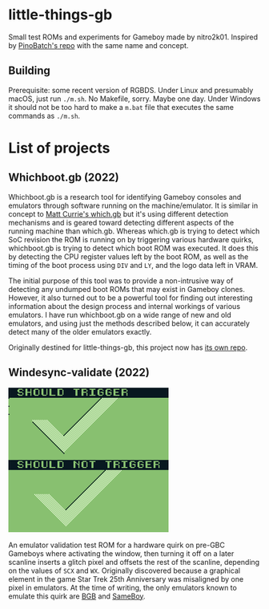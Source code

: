 # little-things-gb
Small test ROMs and experiments for Gameboy made by nitro2k01. Inspired by [PinoBatch's repo](https://github.com/pinobatch/little-things-gb) with the same name and concept. 

## Building
Prerequisite: some recent version of RGBDS. Under Linux and presumably macOS, just run `./m.sh`. No Makefile, sorry. Maybe one day. Under Windows it should not be too hard to make a `m.bat` file that executes the same commands as `./m.sh`.

# List of projects

## Whichboot.gb (2022)

Whichboot.gb is a research tool for identifying Gameboy consoles and emulators through software running on the machine/emulator. It is similar in concept to [Matt Currie's which.gb](https://github.com/mattcurrie/which.gb) but it's using different detection mechanisms and is geared toward detecting different aspects of the running machine than which.gb. Whereas which.gb is trying to detect which SoC revision the ROM is running on by triggering various hardware quirks, whichboot.gb is trying to detect which boot ROM was executed. It does this by detecting the CPU register values left by the boot ROM, as well as the timing of the boot process using `DIV` and `LY`, and the logo data left in VRAM. 

The initial purpose of this tool was to provide a non-intrusive way of detecting any undumped boot ROMs that may exist in Gameboy clones. However, it also turned out to be a powerful tool for finding out interesting information about the design process and internal workings of various emulators. I have run whichboot.gb on a wide range of new and old emulators, and using just the methods described below, it can accurately detect many of the older emulators exactly.

Originally destined for little-things-gb, this project now has [its own repo](https://github.com/nitro2k01/whichboot.gb).

## Windesync-validate (2022)

![Windesync-validate running in BGB screenshot](windesync-validate/images/screenshot.png)

An emulator validation test ROM for a hardware quirk on pre-GBC Gameboys where activating the window, then turning it off on a later scanline inserts a glitch pixel and offsets the rest of the scanline, depending on the values of `SCX` and `WX`. Originally discovered because a graphical element in the game Star Trek 25th Anniversary was misaligned by one pixel in emulators. At the time of writing, the only emulators known to emulate this quirk are [BGB](https://bgb.bircd.org/) and [SameBoy](https://sameboy.github.io/).
